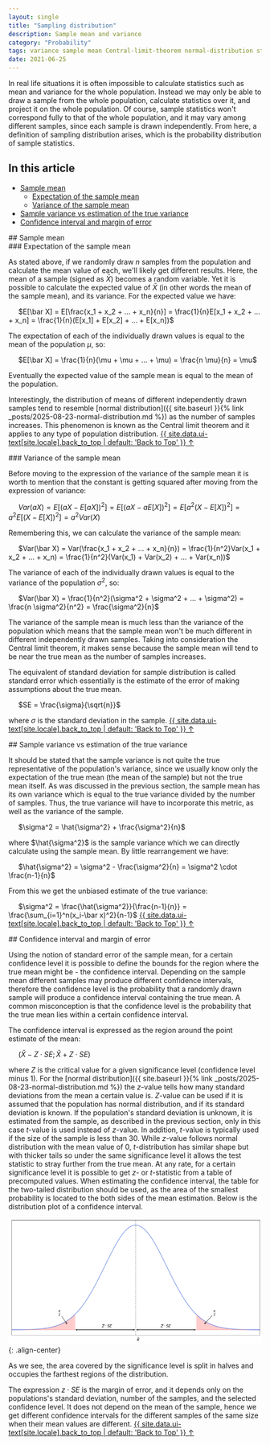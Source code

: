 ```yaml
---
layout: single
title: "Sampling distribution"
description: Sample mean and variance
category: "Probability"
tags: variance sample mean Central-limit-theorem normal-distribution standard-error standard-deviation sample-variance sample-mean unbiased-estimate confidence-interval margin-of-error significance-level confidence-level z-value t-value t-statistic z-statistic z-score
date: 2021-06-25
---
```


In real life situations it is often impossible to calculate statistics such as mean and variance for the whole population. Instead we may only be able to draw a sample from the whole population, calculate statistics over it, and project it on the whole population. Of course, sample statistics won't correspond fully to that of the whole population, and it may vary among different samples, since each sample is drawn independently. From here, a definition of sampling distribution arises, which is the probability distribution of sample statistics.

## In this article
* [Sample mean](#sample_mean)
  * [Expectation of the sample mean](#sample_mean_expectation)
  * [Variance of the sample mean](#sample_mean_variance)
* [Sample variance vs estimation of the true variance](#sample_variance_vs_estimation)
* [Confidence interval and margin of error](#confidence_interval)

<div id='sample_mean'/>
## Sample mean

<div id='sample_mean_expectation'/>
### Expectation of the sample mean

As stated above, if we randomly draw $n$ samples from the population and calculate the mean value of each, we'll likely get different results. Here, the mean of a sample (signed as $\bar X$) becomes a random variable. Yet it is possible to calculate the expected value of $\bar X$ (in other words the mean of the sample mean), and its variance. For the expected value we have:

&nbsp;&nbsp;&nbsp;&nbsp;
$E[\bar X] = E[\frac{x_1 + x_2 + ... + x_n}{n}] = \frac{1}{n}E[x_1 + x_2 + ... + x_n] = \frac{1}{n}(E[x_1] + E[x_2] + ... + E[x_n])$

The expectation of each of the individually drawn values is equal to the mean of the population $\mu$, so:

&nbsp;&nbsp;&nbsp;&nbsp;
$E[\bar X] = \frac{1}{n}(\mu + \mu + ... + \mu) = \frac{n \mu}{n} = \mu$

Eventually the expected value of the sample mean is equal to the mean of the population.

Interestingly, the distribution of means of different independently drawn samples tend to resemble [normal distribution]({{ site.baseurl }}{% link _posts/2025-08-23-normal-distribution.md %}) as the number of samples increases. This phenomenon is known as the Central limit theorem and it applies to any type of population distribution.
<a href="#page-title" class="back-to-top">{{ site.data.ui-text[site.locale].back_to_top | default: 'Back to Top' }} &uarr;</a>

<div id='sample_mean_variance'/>
### Variance of the sample mean

Before moving to the expression of the variance of the sample mean it is worth to mention that the constant is getting squared after moving from the expression of variance:

&nbsp;&nbsp;&nbsp;&nbsp;
$Var(aX) = E[(aX - E[aX])^2] = E[(aX - aE[X])^2] = E[a^2(X - E[X])^2] = a^2 E[(X - E[X])^2] = a^2 Var(X)$

Remembering this, we can calculate the variance of the sample mean:

&nbsp;&nbsp;&nbsp;&nbsp;
$Var(\bar X) = Var(\frac{x_1 + x_2 + ... + x_n}{n}) = \frac{1}{n^2}Var(x_1 + x_2 + ... + x_n) = \frac{1}{n^2}(Var(x_1) + Var(x_2) + ... + Var(x_n))$

The variance of each of the individually drawn values is equal to the variance of the population $\sigma^2$, so:

&nbsp;&nbsp;&nbsp;&nbsp;
$Var(\bar X) = \frac{1}{n^2}(\sigma^2 + \sigma^2 + ... + \sigma^2) = \frac{n \sigma^2}{n^2} = \frac{\sigma^2}{n}$

The variance of the sample mean is much less than the variance of the population which means that the sample mean won't be much different in different independently drawn samples. Taking into consideration the Central limit theorem, it makes sense because the sample mean will tend to be near the true mean as the number of samples increases.

The equivalent of standard deviation for sample distribution is called standard error which essentially is the estimate of the error of making assumptions about the true mean.

&nbsp;&nbsp;&nbsp;&nbsp;
$SE = \frac{\sigma}{\sqrt{n}}$

where $\sigma$ is the standard deviation in the sample.
<a href="#page-title" class="back-to-top">{{ site.data.ui-text[site.locale].back_to_top | default: 'Back to Top' }} &uarr;</a>

<div id='sample_variance_vs_estimation'/>
## Sample variance vs estimation of the true variance

It should be stated that the sample variance is not quite the true representative of the population's variance, since we usually know only the expectation of the true mean (the mean of the sample) but not the true mean itself. As was discussed in the previous section, the sample mean has its own variance which is equal to the true variance divided by the number of samples. Thus, the true variance will have to incorporate this metric, as well as the variance of the sample.

&nbsp;&nbsp;&nbsp;&nbsp;
$\sigma^2 = \hat{\sigma^2} + \frac{\sigma^2}{n}$

where $\hat{\sigma^2}$ is the sample variance which we can directly calculate using the sample mean. By little rearrangement we have:

&nbsp;&nbsp;&nbsp;&nbsp;
$\hat{\sigma^2} = \sigma^2 - \frac{\sigma^2}{n} = \sigma^2 \cdot \frac{n-1}{n}$

From this we get the unbiased estimate of the true variance:

&nbsp;&nbsp;&nbsp;&nbsp;
$\sigma^2 = \frac{\hat{\sigma^2}}{\frac{n-1}{n}} = \frac{\sum_{i=1}^n(x_i-\bar x)^2}{n-1}$
<a href="#page-title" class="back-to-top">{{ site.data.ui-text[site.locale].back_to_top | default: 'Back to Top' }} &uarr;</a>

<div id='confidence_interval'/>
## Confidence interval and margin of error

Using the notion of standard error of the sample mean, for a certain confidence level it is possible to define the bounds for the region where the true mean might be - the confidence interval. Depending on the sample mean different samples may produce different confidence intervals, therefore the confidence level is the probability that a randomly drawn sample will produce a confidence interval containing the true mean. A common misconception is that the confidence level is the probability that the true mean lies within a certain confidence interval.

The confidence interval is expressed as the region around the point estimate of the mean:

&nbsp;&nbsp;&nbsp;&nbsp;
$(\bar X - Z \cdot SE; \bar X + Z \cdot SE)$

where $Z$ is the critical value for a given significance level (confidence level minus 1). For the [normal distribution]({{ site.baseurl }}{% link _posts/2025-08-23-normal-distribution.md %}) the $z$-value tells how many standard deviations from the mean a certain value is. $Z$-value can be used if it is assumed that the population has normal distribution, and if its standard deviation is known. If the population's standard deviation is unknown, it is estimated from the sample, as described in the previous section, only in this case $t$-value is used instead of $z$-value. In addition, $t$-value is typically used if the size of the sample is less than 30. While $z$-value follows normal distribution with the mean value of 0, $t$-distribution has similar shape but with thicker tails so under the same significance level it allows the test statistic to stray further from the true mean. At any rate, for a certain significance level it is possible to get $z$- or $t$-statistic from a table of precomputed values. When estimating the confidence interval, the table for the two-tailed distribution should be used, as the area of the smallest probability is located to the both sides of the mean estimation. Below is the distribution plot of a confidence interval.

![](/assets/images/probability/confidence_interval.png){: .align-center}

As we see, the area covered by the significance level is split in halves and occupies the farthest regions of the distribution.

The expression $z \cdot SE$ is the margin of error, and it depends only on the populations's standard deviation, number of the samples, and the selected confidence level. It does not depend on the mean of the sample, hence we get different confidence intervals for the different samples of the same size when their mean values are different.
<a href="#page-title" class="back-to-top">{{ site.data.ui-text[site.locale].back_to_top | default: 'Back to Top' }} &uarr;</a>